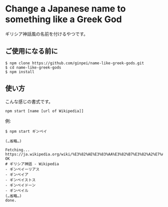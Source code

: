 # Change a Japanese name to something like a Greek God

ギリシア神話風の名前を付けるやつです。

## ご使用になる前に

```
$ npm clone https://github.com/ginpei/name-like-greek-gods.git
$ cd name-like-greek-gods
$ npm install
```

## 使い方

こんな感じの書式です。

```
npm start [name [url of Wikipedia]]
```

例:

```
$ npm start ギンペイ

(…省略…)

Fetching...
https://ja.wikipedia.org/wiki/%E3%82%AE%E3%83%AA%E3%82%B7%E3%82%A2%E7%A5%9E%E8%A9%B1
OK
# ギリシア神話 - Wikipedia
- ギンペイーリアス
- ギンペイア
- ギンペイストス
- ギンペイドーン
- ギンペイル
(…省略…)
done.
```
